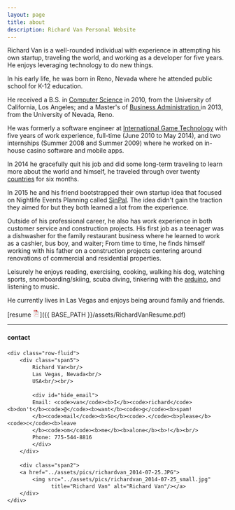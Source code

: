 ```yaml
---
layout: page
title: about
description: Richard Van Personal Website
---
```


Richard Van is a well-rounded individual with experience in attempting his own startup, traveling the world, and working as a developer for five years.  He enjoys leveraging technology to do new things.

In his early life, he was born in Reno, Nevada where he attended public school for K-12 education.

He received a B.S. in [Computer Science](http://www.cs.ucla.edu/) in 2010, from the University of California, Los Angeles; and a Master's of [Business Administration ](http://www.unr.edu/degrees/business-administration/mba) in 2013, from the University of Nevada, Reno.

He was formerly a software engineer at [International Game Technology](https://www.igt.com/) with five years of work experience,  full-time (June 2010 to May 2014), and two internships (Summer 2008 and Summer 2009) where he worked on in-house casino software and mobile apps.

In 2014 he gracefully quit his job and did some long-term traveling to learn more about the world and himself, he traveled through over twenty [countries](http://richardvan.com/pages/travel.html) for six months.

In 2015 he and his friend bootstrapped their own startup idea that focused on Nightlife Events Planning called [SinPal](http://richardvan.com/pages/startup.html). The idea didn't gain the traction they aimed for but they both learned a lot from the experience.

Outside of his professional career, he also has work experience in both customer service  and construction projects.  His first job as a teenager was a dishwasher for the family restaurant business where he learned to work as a cashier, bus boy, and waiter;  From time to time, he finds himself working with his father on a construction projects centering around renovations of commercial and residential properties.

Leisurely he enjoys reading, exercising, cooking, walking his dog, watching sports, snowboarding/skiing, scuba diving, tinkering with the [arduino](https://www.arduino.cc/), and listening to music.

He currently lives in Las Vegas and enjoys being around family and friends.

[resume ![resume as pdf](icons16/pdf-icon.png)]({{ BASE_PATH }}/assets/RichardVanResume.pdf)

---

<div class="container">
<h4><a name="contact"></a>contact</h4>

    <div class="row-fluid">
        <div class="span5">
            Richard Van<br/>
            Las Vegas, Nevada<br/>
            USA<br/><br/>

            <div id="hide_email">
            Email: <code>van</code><b>I</b><code>richard</code><b>don't</b><code>@</code><b>want</b><code>g</code><b>spam!
            </b><code>mail</code><b>So</b><code>.</code><b>please</b><code>c</code><b>leave
            </b><code>om</code><b>me</b><b>alone</b><b>!</b><br/>
            Phone: 775-544-8816
            </div>
        </div>

        <div class="span2">
        <a href="../assets/pics/richardvan_2014-07-25.JPG">
            <img src="../assets/pics/richardvan_2014-07-25_small.jpg"
                  title="Richard Van" alt="Richard Van"/></a>
        </div>
    </div>
</div>
